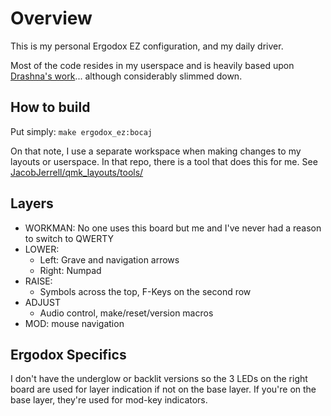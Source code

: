 # Overview

This is my personal Ergodox EZ configuration, and my daily driver.

Most of the code resides in my userspace and is heavily based upon [Drashna's work](https://github.com/qmk/qmk_firmware/tree/master/users/drashna)... although considerably slimmed down.

## How to build

Put simply:
`make ergodox_ez:bocaj`

On that note, I use a separate workspace when making changes to my layouts or userspace. In that repo, there is a tool that does this for me. See [JacobJerrell/qmk_layouts/tools/](https://github.com/JacobJerrell/qmk_layouts/tree/master/tools)

## Layers

* WORKMAN: No one uses this board but me and I've never had a reason to switch to QWERTY
* LOWER:
  * Left: Grave and navigation arrows
  * Right: Numpad
* RAISE:
  * Symbols across the top, F-Keys on the second row
* ADJUST
  * Audio control, make/reset/version macros
* MOD: mouse navigation

## Ergodox Specifics

I don't have the underglow or backlit versions so the 3 LEDs on the right board are used for layer indication if not on the base layer. If you're on the base layer, they're used for mod-key indicators.
